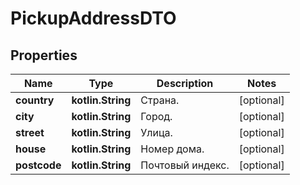 
# PickupAddressDTO

## Properties
| Name | Type | Description | Notes |
| ------------ | ------------- | ------------- | ------------- |
| **country** | **kotlin.String** | Страна. |  [optional] |
| **city** | **kotlin.String** | Город. |  [optional] |
| **street** | **kotlin.String** | Улица. |  [optional] |
| **house** | **kotlin.String** | Номер дома. |  [optional] |
| **postcode** | **kotlin.String** | Почтовый индекс. |  [optional] |



